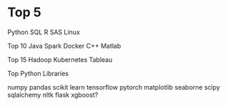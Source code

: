 # Top 5

Python
SQL
R
SAS
Linux


Top 10
Java
Spark
Docker
C++
Matlab

Top 15
Hadoop
Kubernetes
Tableau


Top Python Libraries

numpy
pandas
scikit learn
tensorflow
pytorch
matplotlib
seaborne
scipy
sqlalchemy
nltk
flask
xgboost?
